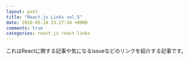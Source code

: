 ```yaml
---
layout: post
title: "React.js Links vol.5"
date: 2016-05-18 23:27:34 +0900
comments: true
categories: react.js react-links
---
```


これはReactに関する記事や気になるissueなどのリンクを紹介する記事です。

<!-- more -->
